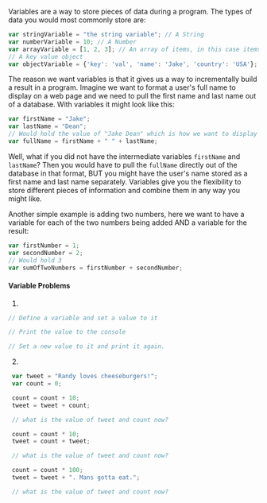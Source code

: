 Variables are a way to store pieces of data during a program. The types of data you would most commonly store are:
```javascript
var stringVariable = "the string variable"; // A String
var numberVariable = 10; // A Number
var arrayVariable = [1, 2, 3]; // An array of items, in this case items are integers
// A key value object
var objectVariable = {'key': 'val', 'name': 'Jake', 'country': 'USA'};
```

The reason we want variables is that it gives us a way to incrementally build a result in a program. Imagine we want to format a user's full name to display on a web page and we need to pull the first name and last name out of a database.
With variables it might look like this:
```javascript
var firstName = "Jake";
var lastName = "Dean";
// Would hold the value of "Jake Dean" which is how we want to display it!
var fullName = firstName + " " + lastName;
```

Well, what if you did not have the intermediate variables `firstName` and `lastName`? Then you would have to pull the `fullName` directly out of the database in that format, BUT you might have the user's name stored as a first name and last name separately. Variables give you the flexibility to store different pieces of information and combine them in any way you might like.

Another simple example is adding two numbers, here we want to have a variable for each of the two numbers being added AND
a variable for the result:
```javascript
var firstNumber = 1;
var secondNumber = 2;
// Would hold 3
var sumOfTwoNumbers = firstNumber + secondNumber;
```
#### Variable Problems

1.
```javascript
// Define a variable and set a value to it

// Print the value to the console

// Set a new value to it and print it again.
```

2.
```javascript
 var tweet = "Randy loves cheeseburgers!";
 var count = 0;

 count = count + 10;
 tweet = tweet + count;

 // what is the value of tweet and count now?

 count = count * 10;
 tweet = count + tweet;

 // what is the value of tweet and count now?

 count = count * 100;
 tweet = tweet + ". Mans gotta eat.";

 // what is the value of tweet and count now?
```